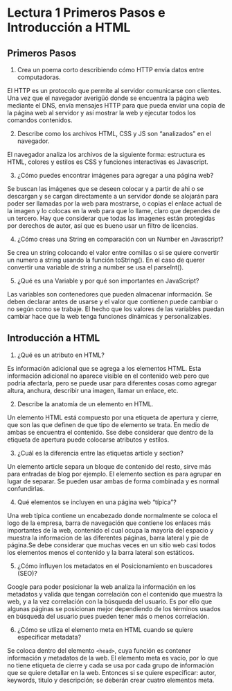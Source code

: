 # Lectura 1 Primeros Pasos e Introducción a HTML

## Primeros Pasos

1. Crea un poema corto describiendo cómo HTTP envía datos entre computadoras.

El HTTP es un protocolo que permite al servidor comunicarse con clientes. Una vez que el navegador averigüó donde se encuentra la página web mediante el DNS, envía mensajes HTTP para que pueda enviar una copia de la página web al servidor y así mostrar la web y ejecutar todos los comandos contenidos.

2. Describe como los archivos HTML, CSS y JS son “analizados” en el navegador.

El navegador analiza los archivos de la siguiente forma: estructura es HTML, colores y estilos es CSS y funciones interactivas es Javascript.

3. ¿Cómo puedes encontrar imágenes para agregar a una página web?

Se buscan las imágenes que se deseen colocar y a partir de ahi o se descargan y se cargan directamente a un servidor donde se alojarán para poder ser llamadas por la web para mostrarse, o copias el enlace actual de la imagen y lo colocas en la web para que lo llame, claro que dependes de un tercero. Hay que considerar que todas las imagenes están protegidas por derechos de autor, así que es bueno usar un filtro de licencias. 

4. ¿Cómo creas una String en comparación con un Number en Javascript?

Se crea un string colocando el valor entre comillas o si se quiere convertir un numero a string usando la función toString(). En el caso de querer convertir una variable de string a number se usa el parseInt().

5. ¿Qué es una Variable y por qué son importantes en JavaScript?

Las variables son contenedores que pueden almacenar información. Se deben declarar antes de usarse y el valor que contienen puede cambiar o no según como se trabaje. El hecho que los valores de las variables puedan cambiar hace que la web tenga funciones dinámicas y personalizables.

## Introducción a HTML

1. ¿Qué es un atributo en HTML?

Es información adicional que se agrega a los elementos HTML. Esta información adicional no aparece visible en el contenido web pero que podría afectarla, pero se puede usar para diferentes cosas como agregar altura, anchura, describir una imagen, llamar un enlace, etc.

2. Describe la anatomía de un elemento en HTML.

Un elemento HTML está compuesto por una etiqueta de apertura y cierre, que son las que definen de que tipo de elemento se trata. En medio de ambas se encuentra el contenido. Sse debe considerar que dentro de la etiqueta de apertura puede colocarse atributos y estilos. 

3. ¿Cuál es la diferencia entre las etiquetas article y section?

Un elemento article separa un bloque de contenido del resto, sirve más para entradas de blog por ejemplo. El elemento section es para agrupar en lugar de separar. Se pueden usar ambas de forma combinada y es normal confundirlas. 

4. Qué elementos se incluyen en una página web “típica”?

Una web típica contiene un encabezado donde normalmente se coloca el logo de la empresa, barra de navegación que contiene los enlaces más importantes de la web, contenido el cual ocupa la mayoría del espacio y muestra la informacion de las diferentes páginas, barra lateral y pie de página.Se debe considerar que muchas veces en un sitio web casi todos los elementos menos el contenido y la barra lateral son estáticos. 

5. ¿Cómo influyen los metadatos en el Posicionamiento en buscadores (SEO)?

Google para poder posicionar la web analiza la información en los metadatos y valida que tengan correlación con el contenido que muestra la web, y a la vez correlación con la búsqueda del usuario. Es por ello que algunas páginas se posicionan mejor dependiendo de los términos usados en búsqueda del usuario pues pueden tener más o menos correlación. 

6. ¿Cómo se utliza el elemento meta en HTML cuando se quiere especificar metadata?

Se coloca dentro del elemento `<head>`, cuya función es contener información y metadatos de la web. El elemento meta es vacío, por lo que no tiene etiqueta de cierre y cada se usa por cada grupo de información que se quiere detallar en la web. Entonces si se quiere especificar: autor, keywords, titulo y descripción; se deberán crear cuatro elementos meta. 